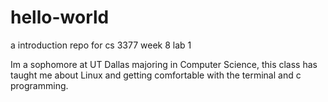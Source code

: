 # hello-world
a introduction repo for cs 3377 week 8 lab 1

Im a sophomore at UT Dallas majoring in Computer Science, this class has taught me about Linux and getting comfortable with the terminal and c programming.

